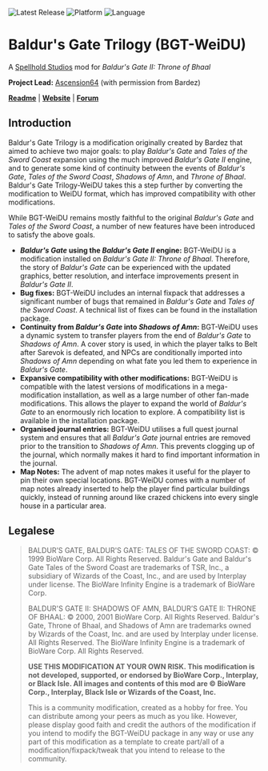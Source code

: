 ![Latest Release](https://img.shields.io/github/v/release/SpellholdStudios/BGT-WeiDU?include_prereleases&color=darkred)<a name="top" id="top">
![Platform](https://img.shields.io/static/v1?label=platform&message=windows&color=informational)
![Language](https://img.shields.io/static/v1?label=language&message=English%20%7C%20French%20%7C%20German%20%7C%20Italian%20%7C%20Korean%20%7C%20Polish%20%7C%20Russian%20%7C%20Spanish%20%7C%20Chinese_simplified%20%7C%20Chinese_traditional%20%7C%20Czech&color=limegreen)

# Baldur's Gate Trilogy (BGT-WeiDU)
A [Spellhold Studios](http://www.spellholdstudios.net/) mod for *Baldur's Gate II: Throne of Bhaal*

**Project Lead:** [Ascension64](https://github.com/Ascension64) (with permission from Bardez)

[**Readme**](http://readme.spellholdstudios.net/BGTReadme.htm) | [**Website**](http://www.spellholdstudios.net/ie/bgt) | [**Forum**](http://www.shsforums.net/forum/261-bgt-weidu/)

## Introduction ##
Baldur's Gate Trilogy is a modification originally created by Bardez that aimed to achieve two major goals: to play *Baldur's Gate* and *Tales of the Sword Coast* expansion using the much improved *Baldur's Gate II* engine, and to generate some kind of continuity between the events of *Baldur's Gate*, *Tales of the Sword Coast*, *Shadows of Amn*, and *Throne of Bhaal*. Baldur's Gate Trilogy-WeiDU takes this a step further by converting the modification to WeiDU format, which has improved compatibility with other modifications.

While BGT-WeiDU remains mostly faithful to the original *Baldur's Gate* and *Tales of the Sword Coast*, a number of new features have been introduced to satisfy the above goals.

* ***Baldur's Gate* using the *Baldur's Gate II* engine:** BGT-WeiDU is a modification installed on *Baldur's Gate II: Throne of Bhaal*. Therefore, the story of *Baldur's Gate* can be experienced with the updated graphics, better resolution, and interface improvements present in *Baldur's Gate II*.
* **Bug fixes:** BGT-WeiDU includes an internal fixpack that addresses a significant number of bugs that remained in *Baldur's Gate* and *Tales of the Sword Coast*. A technical list of fixes can be found in the installation package.
* **Continuity from *Baldur's Gate* into *Shadows of Amn*:** BGT-WeiDU uses a dynamic system to transfer players from the end of *Baldur's Gate* to *Shadows of Amn*. A cover story is used, in which the player talks to Belt after Sarevok is defeated, and NPCs are conditionally imported into *Shadows of Amn* depending on what fate you led them to experience in *Baldur's Gate*.
* **Expansive compatibility with other modifications:** BGT-WeiDU is compatible with the latest versions of modifications in a mega-modification installation, as well as a large number of other fan-made modifications. This allows the player to expand the world of *Baldur's Gate* to an enormously rich location to explore. A compatibility list is available in the installation package.
* **Organised journal entries:** BGT-WeiDU utilises a full quest journal system and ensures that all *Baldur's Gate* journal entries are removed prior to the transition to *Shadows of Amn*. This prevents clogging up of the journal, which normally makes it hard to find important information in the journal.
* **Map Notes:** The advent of map notes makes it useful for the player to pin their own special locations. BGT-WeiDU comes with a number of map notes already inserted to help the player find particular buildings quickly, instead of running around like crazed chickens into every single house in a particular area.

## Legalese ##
>BALDUR’S GATE, BALDUR'S GATE: TALES OF THE SWORD COAST: © 1999 BioWare Corp. All Rights Reserved. Baldur's Gate and Baldur's Gate Tales of the Sword Coast are trademarks of TSR, Inc., a subsidiary of Wizards of the Coast, Inc., and are used by Interplay under license. The BioWare Infinity Engine is a trademark of BioWare Corp.
>
>BALDUR'S GATE II: SHADOWS OF AMN, BALDUR’S GATE II: THRONE OF BHAAL: © 2000, 2001 BioWare Corp. All Rights Reserved. Baldur's Gate, Throne of Bhaal, and Shadows of Amn are trademarks owned by Wizards of the Coast, Inc. and are used by Interplay under license. All Rights Reserved. The BioWare Infinity Engine is a trademark of BioWare Corp. All Rights Reserved.
>
>**USE THIS MODIFICATION AT YOUR OWN RISK. This modification is not developed, supported, or endorsed by BioWare Corp., Interplay, or Black Isle. All images and contents of this mod are © BioWare Corp., Interplay, Black Isle or Wizards of the Coast, Inc.**
>
>This is a community modification, created as a hobby for free. You can distribute among your peers as much as you like. However, please display good faith and credit the authors of the modification if you intend to modify the BGT-WeiDU package in any way or use any part of this modification as a template to create part/all of a modification/fixpack/tweak that you intend to release to the community.
